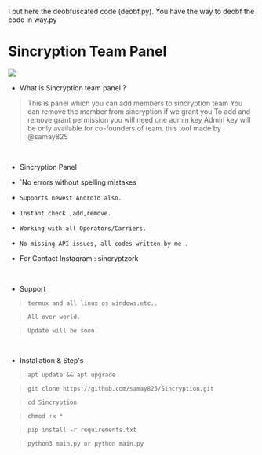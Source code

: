 I put here the deobfuscated code (deobf.py). You have the way to deobf the code in way.py

# Sincryption Team Panel
<img src="Sincryptzork.png"><br>




- What is Sincryption team panel  ?
> This is panel which you can add members to sincryption team 
> You can remove the member from sincryption if we grant you 
> To add and remove grant permission you will need one admin key 
> Admin key will be only available for co-founders of team.
> this tool made by @samay825 

<br>


- Sincryption Panel

* `No errors without spelling mistakes 

* `Supports newest Android also.`

* `Instant check ,add,remove.`

* `Working with all Operators/Carriers.`

* `No missing API issues, all codes written by me .`

*  For Contact Instagram : sincryptzork 

<br>

- Support

> `termux and all linux os windows.etc..`

> `All over world.`

> `Update will be soon.`
 
 <br>

- Installation & Step's
 
> `apt update && apt upgrade`

> `git clone https://github.com/samay825/Sincryption.git`

> `cd Sincryption`

> `chmod +x *`

> `pip install -r requirements.txt`

> `python3 main.py or python main.py`
 
